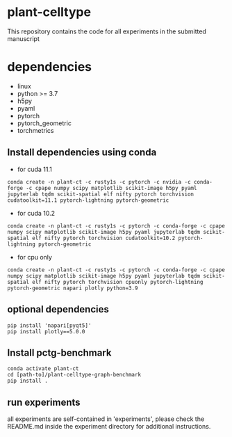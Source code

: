 # plant-celltype
This repository contains the code for all experiments in the submitted manuscript

# dependencies
- linux
- python >= 3.7
- h5py
- pyaml
- pytorch
- pytorch_geometric
- torchmetrics

## Install dependencies using conda
- for cuda 11.1
```
conda create -n plant-ct -c rusty1s -c pytorch -c nvidia -c conda-forge -c cpape numpy scipy matplotlib scikit-image h5py pyaml jupyterlab tqdm scikit-spatial elf nifty pytorch torchvision cudatoolkit=11.1 pytorch-lightning pytorch-geometric
```
- for cuda 10.2
```
conda create -n plant-ct -c rusty1s -c pytorch -c conda-forge -c cpape numpy scipy matplotlib scikit-image h5py pyaml jupyterlab tqdm scikit-spatial elf nifty pytorch torchvision cudatoolkit=10.2 pytorch-lightning pytorch-geometric
```
- for cpu only 
```
conda create -n plant-ct -c rusty1s -c pytorch -c conda-forge -c cpape numpy scipy matplotlib scikit-image h5py pyaml jupyterlab tqdm scikit-spatial elf nifty pytorch torchvision cpuonly pytorch-lightning pytorch-geometric napari plotly python=3.9 
```

## optional dependencies
```
pip install 'napari[pyqt5]'
pip install plotly==5.0.0
```

## Install pctg-benchmark
```
conda activate plant-ct
cd [path-to]/plant-celltype-graph-benchmark
pip install .
```

## run experiments
all experiments are self-contained in 'experiments', please check the README.md inside the experiment directory for 
additional instructions.